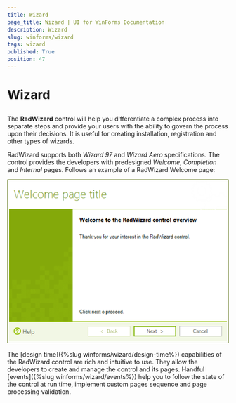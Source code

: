 ```yaml
---
title: Wizard
page_title: Wizard | UI for WinForms Documentation
description: Wizard
slug: winforms/wizard
tags: wizard
published: True
position: 47
---
```


# Wizard



## 

The __RadWizard__ control will help you differentiate a complex process into separate steps
        	and provide your users with the ability to govern the process upon their decisions. It is useful for creating 
        	installation, registration and other types of wizards.
        

RadWizard supports both *Wizard 97* and *Wizard Aero* 
        	specifications. The control provides the developers with predesigned *Welcome*,
        	*Completion* and *Internal* pages. Follows an example
        	of a RadWizard Welcome page:
        

![wizard-overview](images/wizard-overview.png)

The [design time]({%slug winforms/wizard/design-time%}) 
        	capabilities of the RadWizard control are rich and intuitive to use. They allow the developers to create and manage the control and its pages.
        	Handful [events]({%slug winforms/wizard/events%}) 
        	help you to follow the state of the control at run time, implement custom pages sequence and page processing validation.
        
